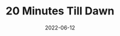 ---
title: '20 Minutes Till Dawn'
description: '20 Minutes Till Dawn - Review'
score: 6
playtime: '3 hours'
date: '2022-06-12'
modified_date: '2022-07-04'
screenshots: []
---